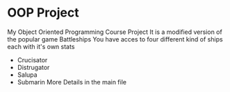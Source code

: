 # OOP Project
My Object Oriented Programming Course Project
It is a modified version of the popular game Battleships
You have acces to four different kind of ships each with it's own stats
- Crucisator
- Distrugator
- Salupa
- Submarin
More Details in the main file
